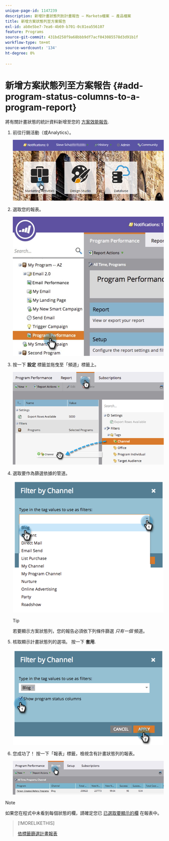 ```yaml
---
unique-page-id: 1147239
description: 新增計畫狀態列到計畫報告 — Marketo檔案 — 產品檔案
title: 新增方案狀態列至方案報告
exl-id: ab8e5be7-7ea6-4b69-b701-0c81ea556107
feature: Programs
source-git-commit: 431bd258f9a68bbb9df7acf043085578d3d91b1f
workflow-type: tm+mt
source-wordcount: '134'
ht-degree: 0%

---
```


# 新增方案狀態列至方案報告 {#add-program-status-columns-to-a-program-report}

將有關計畫狀態的統計資料新增至您的 [方案效能報告](/help/marketo/product-docs/core-marketo-concepts/programs/program-performance-report/create-a-program-performance-report.md).

1. 前往行銷活動（或Analytics）。

   ![](assets/login-marketing-activities-2.png)

1. 選取您的報表。

   ![](assets/emailperformance.jpg)

1. 按一下 **設定** 標籤並拖曳至「頻道」標籤上。

   ![](assets/image2014-9-23-16-3a26-3a38.png)

1. 選取要作為篩選依據的管道。

   ![](assets/image2014-9-23-16-3a26-3a48.png)

   >[!TIP]
   >
   >若要顯示方案狀態列，您的報告必須依下列條件篩選 _只有一個_ 頻道。

1. 核取顯示計畫狀態列的選項。 按一下 **套用**.

   ![](assets/image2014-9-23-16-3a26-3a53.png)

1. 您成功了！ 按一下「報表」標籤，檢視含有計畫狀態列的報表。

   ![](assets/programreport.jpg)

>[!NOTE]
>
>如果您在程式中未看到每個狀態的欄，請確定您已 [已選取要顯示的欄](/help/marketo/product-docs/reporting/basic-reporting/editing-reports/select-report-columns.md) 在報表中。

>[!MORELIKETHIS]
>
>[依標籤篩選計畫報表](/help/marketo/product-docs/core-marketo-concepts/programs/program-performance-report/filter-a-program-report-by-tag.md)
